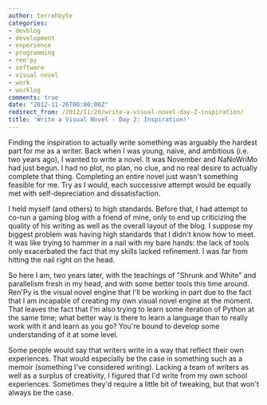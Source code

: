 ```yaml
---
author: terrehbyte
categories:
- devblog
- development
- experience
- programming
- ren'py
- software
- visual novel
- work
- worklog
comments: true
date: "2012-11-26T00:00:00Z"
redirect_from: /2012/11/26/write-a-visual-novel-day-2-inspiration/
title: 'Write a Visual Novel - Day 2: Inspiration!'
---
```

Finding the inspiration to actually write something was arguably the hardest
part for me as a writer. Back when I was young, naive, and ambitious (i.e. two
years ago), I wanted to write a novel. It was November and NaNoWriMo had just
begun. I had no plot, no plan, no clue, and no real desire to actually complete
that thing. Completing an entire novel just wasn't something feasible for me.
Try as I would, each successive attempt would be equally met with
self-depreciation and dissatisfaction.  

I held myself (and others) to high standards. Before that, I had attempt to
co-run a gaming blog with a friend of mine, only to end up criticizing the
quality of his writing as well as the overall layout of the blog. I suppose my
biggest problem was having high standards that I didn't know how to meet. It was
like trying to hammer in a nail with my bare hands: the lack of tools only
exacerbated the fact that my skills lacked refinement. I was far from hitting
the nail right on the head.  

So here I am, two years later, with the teachings of "Shrunk and White" and
parallelism fresh in my head, and with some better tools this time around.
Ren'Py is the visual novel engine that I'll be working in part due to the fact
that I am incapable of creating my own visual novel engine at the moment. That
leaves the fact that I'm also trying to learn some iteration of Python at the
same time; what better way is there to learn a language than to really work with
it and learn as you go? You're bound to develop some understanding of it at some
level.  

Some people would say that writers write in a way that reflect their own
experiences. That would especially be the case in something such as a memoir
(something I've considered writing). Lacking a team of writers as well as a
surplus of creativity, I figured that I'd write from my own school experiences.
Sometimes they'd require a little bit of tweaking, but that won't always be the
case.  